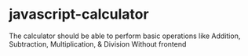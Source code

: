 # javascript-calculator

The calculator should be able to perform basic operations like Addition, Subtraction, Multiplication, & Division
Without frontend
